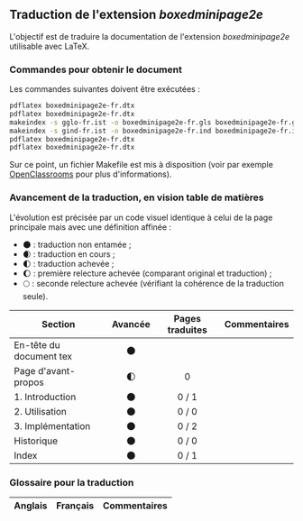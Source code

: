 ## Traduction de l'extension *boxedminipage2e*

L'objectif est de traduire la documentation de l'extension *boxedminipage2e* utilisable avec LaTeX. 


### Commandes pour obtenir le document

Les commandes suivantes doivent être exécutées :

```bash
pdflatex boxedminipage2e-fr.dtx
pdflatex boxedminipage2e-fr.dtx
makeindex -s gglo-fr.ist -o boxedminipage2e-fr.gls boxedminipage2e-fr.glo
makeindex -s gind-fr.ist -o boxedminipage2e-fr.ind boxedminipage2e-fr.idx
pdflatex boxedminipage2e-fr.dtx
pdflatex boxedminipage2e-fr.dtx
```

Sur ce point, un fichier Makefile est mis à disposition (voir par exemple [OpenClassrooms](https://openclassrooms.com/courses/compilez-sous-gnu-linux#/id/r-1130480) pour plus d'informations).


### Avancement de la traduction, en vision table de matières

L'évolution est précisée par un code visuel identique à celui de la page principale mais avec une définition affinée :

- :new_moon: : traduction non entamée ;
- :waxing_crescent_moon: : traduction en cours ;
- :first_quarter_moon: : traduction achevée ;
- :waxing_gibbous_moon: : première relecture achevée (comparant original et traduction) ; 
- :full_moon: : seconde relecture achevée (vérifiant la cohérence de la traduction seule).

Section                       | Avancée                | Pages traduites | Commentaires 
----------------------------- | :--------------------: | :-------------: | -------------------------
En-tête du document tex       | :new_moon:             |                 |
Page d'avant-propos           | :first_quarter_moon:   | 0               | 
1. Introduction               | :new_moon:             | 0 / 1           |
2. Utilisation                | :new_moon:             | 0 / 0           |
3. Implémentation             | :new_moon:             | 0 / 2           |
Historique                    | :new_moon:             | 0 / 0           |
Index                         | :new_moon:             | 0 / 1           |


### Glossaire pour la traduction

Anglais                | Français                                       | Commentaires 
---------------------- | ---------------------------------------------- | -------------------------------
